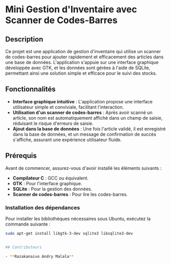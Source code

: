 # Mini Gestion d'Inventaire avec Scanner de Codes-Barres

## Description

Ce projet est une application de gestion d'inventaire qui utilise un scanner de codes-barres pour ajouter rapidement et efficacement des articles dans une base de données. L'application s'appuie sur une interface graphique développée avec GTK, et les données sont gérées à l'aide de SQLite, permettant ainsi une solution simple et efficace pour le suivi des stocks.

## Fonctionnalités

- **Interface graphique intuitive** : L'application propose une interface utilisateur simple et conviviale, facilitant l'interaction.
- **Utilisation d'un scanner de codes-barres** : Après avoir scanné un article, son nom est automatiquement affiché dans un champ de saisie, réduisant le risque d'erreurs de saisie.
- **Ajout dans la base de données** : Une fois l'article validé, il est enregistré dans la base de données, et un message de confirmation de succès s'affiche, assurant une expérience utilisateur fluide.

## Prérequis

Avant de commencer, assurez-vous d'avoir installé les éléments suivants :

- **Compilateur C** : GCC ou équivalent.
- **GTK** : Pour l'interface graphique.
- **SQLite** : Pour la gestion des données.
- **Scanner de codes-barres** : Pour lire les codes-barres.

### Installation des dépendances

Pour installer les bibliothèques nécessaires sous Ubuntu, exécutez la commande suivante :

```bash
sudo apt-get install libgtk-3-dev sqlite3 libsqlite3-dev


## Contributeurs

- **Razakanaivo Andry Malala**

